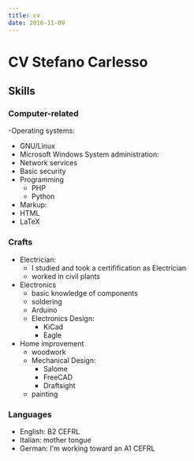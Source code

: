 ```yaml
---
title: cv
date: 2016-11-09
---
```


# CV Stefano Carlesso

## Skills

### Computer-related

-Operating systems:
  - GNU/Linux
  - Microsoft Windows
System administration:
  - Network services
  - Basic security
- Programming
  - PHP
  - Python
- Markup:
 - HTML
 - LaTeX

### Crafts

- Electrician:
  - I studied and took a certifification as Electrician
  - worked in civil plants
- Electronics
  - basic knowledge of components
  - soldering
  - Arduino
  - Electronics Design:
    - KiCad
    - Eagle
- Home improvement
  - woodwork
  - Mechanical Design:
    - Salome
    - FreeCAD
    - Draftsight
  - painting

### Languages

- English: B2 CEFRL
- Italian: mother tongue
- German: I'm working toward an A1 CEFRL

<!--## Experience-->
